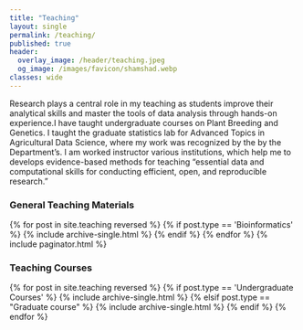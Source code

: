```yaml
---
title: "Teaching"
layout: single
permalink: /teaching/
published: true
header:
  overlay_image: /header/teaching.jpeg
  og_image: /images/favicon/shamshad.webp
classes: wide
---
```


Research plays a central role in my teaching as students improve their analytical skills and master the tools of data analysis through hands-on experience.I have taught undergraduate courses on Plant Breeding and Genetics. I taught the graduate statistics lab for Advanced Topics in Agricultural Data Science, where my work was recognized by the by the Department’s. I am worked instructor various institutions, which help me to develops evidence-based methods for teaching “essential data and computational skills for conducting efficient, open, and reproducible research.”

### General Teaching Materials
{% for post in site.teaching reversed %}
{% if post.type == 'Bioinformatics' %}
  {% include archive-single.html %}
  {% endif %}
{% endfor %}
{% include paginator.html %}

### Teaching Courses

{% for post in site.teaching reversed %}
{% if post.type == 'Undergraduate Courses' %}
  {% include archive-single.html %}
  {% elsif post.type == "Graduate course" %}
  {% include archive-single.html %}
  {% endif %}
{% endfor %}